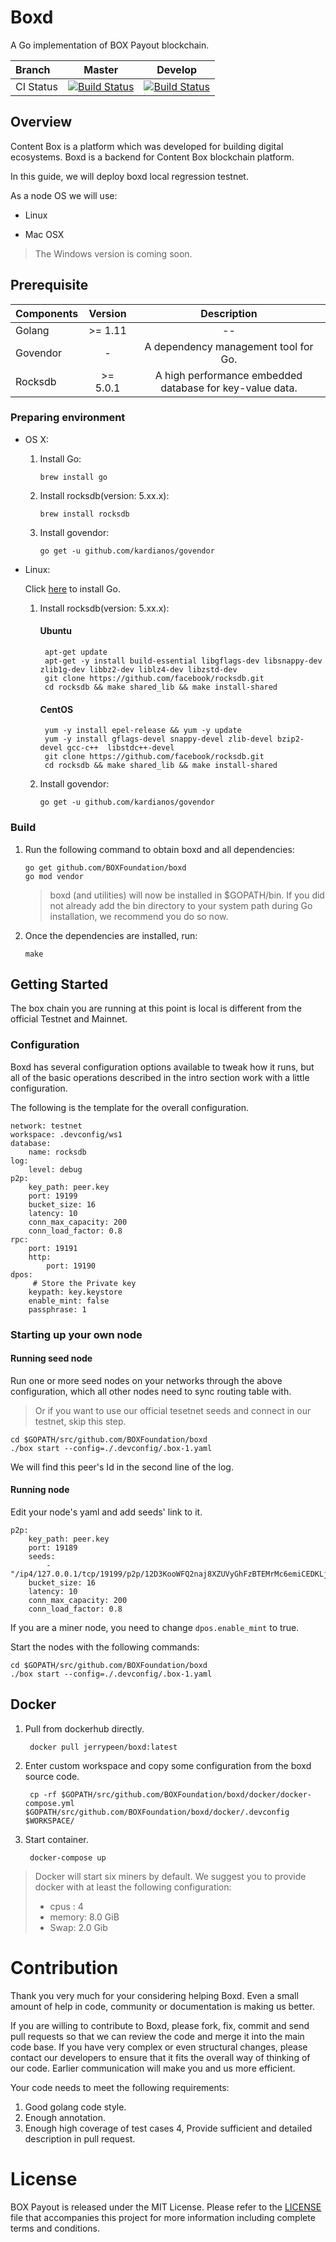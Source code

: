# Boxd

A Go implementation of BOX Payout blockchain.

|Branch|Master	| Develop |
|:---|:---:|:---:|
|CI Status|[![Build Status](https://travis-ci.com/BOXFoundation/boxd.svg?branch=master)](https://travis-ci.com/BOXFoundation/boxd)|[![Build Status](https://travis-ci.com/BOXFoundation/boxd.svg?branch=develop)](https://travis-ci.com/BOXFoundation/boxd)

## Overview

Content Box is a platform which was developed for building digital ecosystems. Boxd is a backend for Content Box blockchain platform.

In this guide, we will deploy boxd local regression testnet.

As a node OS we will use:

* Linux

* Mac OSX

> The Windows version is coming soon.

## Prerequisite

|Components|Version	| Description |
|:---|:---:|:---:|
|Golang| >= 1.11| -- |
|Govendor| -| A dependency management tool for Go. |
|Rocksdb| >= 5.0.1|  A high performance embedded database for key-value data. |

### Preparing environment

* OS X:

	1. Install Go:
	
		```
		brew install go
		```
	
	2. Install rocksdb(version: 5.xx.x):
	
		```
		brew install rocksdb
		```
	
	3. Install govendor:
	
		```
		go get -u github.com/kardianos/govendor
		```

* Linux:

	Click [here](https://golang.org/doc/install) to install Go.
	
	1. Install rocksdb(version: 5.xx.x):
		#### Ubuntu
			apt-get update
			apt-get -y install build-essential libgflags-dev libsnappy-dev zlib1g-dev libbz2-dev liblz4-dev libzstd-dev
			git clone https://github.com/facebook/rocksdb.git
			cd rocksdb && make shared_lib && make install-shared
		#### CentOS
			yum -y install epel-release && yum -y update
			yum -y install gflags-devel snappy-devel zlib-devel bzip2-devel gcc-c++  libstdc++-devel
			git clone https://github.com/facebook/rocksdb.git
			cd rocksdb && make shared_lib && make install-shared
	
	2. Install govendor:
	
		```
		go get -u github.com/kardianos/govendor
		```
	
### Build
1. Run the following command to obtain boxd and all dependencies:

	```
	go get github.com/BOXFoundation/boxd
	go mod vendor
	```
	> boxd (and utilities) will now be installed in $GOPATH/bin. If you did not already add the bin directory to your system path during Go installation, we recommend you do so now.
	
2. Once the dependencies are installed, run:

	```
	make
	```

## Getting Started

The box chain you are running at this point is local is different from the official Testnet and Mainnet.

### Configuration

Boxd has several configuration options available to tweak how it runs, but all of the basic operations described in the intro section work with a little configuration.

The following is the template for the overall configuration.

	
	network: testnet
	workspace: .devconfig/ws1
	database:
	    name: rocksdb
	log:
	    level: debug 
	p2p:
	    key_path: peer.key
	    port: 19199
	    bucket_size: 16
	    latency: 10
	    conn_max_capacity: 200
	    conn_load_factor: 0.8
	rpc:
	    port: 19191
	    http:
	        port: 19190
	dpos:
		 # Store the Private key
	    keypath: key.keystore
	    enable_mint: false
	    passphrase: 1

### Starting up your own node

#### Running seed node
Run one or more seed nodes on your networks through the above configuration, which all other nodes need to sync routing table with. 

>Or if you want to use our official tesetnet seeds and connect in our testnet, skip this step.

	cd $GOPATH/src/github.com/BOXFoundation/boxd
	./box start --config=./.devconfig/.box-1.yaml

We will find this peer's Id in the second line of the log. 

#### Running node
Edit your node's yaml and add seeds' link to it.

	p2p:
	    key_path: peer.key
	    port: 19189
	    seeds:
	        - "/ip4/127.0.0.1/tcp/19199/p2p/12D3KooWFQ2naj8XZUVyGhFzBTEMrMc6emiCEDKLjaJMsK7p8Cza"
	    bucket_size: 16
	    latency: 10
	    conn_max_capacity: 200
	    conn_load_factor: 0.8

If you are a miner node, you need to change `dpos.enable_mint` to true.

Start the nodes with the following commands:

	
	cd $GOPATH/src/github.com/BOXFoundation/boxd
	./box start --config=./.devconfig/.box-1.yaml

## Docker

1. Pull from dockerhub directly.
	
		docker pull jerrypeen/boxd:latest

2. Enter custom workspace and copy some configuration from the boxd source code.
	
		cp -rf $GOPATH/src/github.com/BOXFoundation/boxd/docker/docker-compose.yml $GOPATH/src/github.com/BOXFoundation/boxd/docker/.devconfig $WORKSPACE/
		
3. Start container.
	
		docker-compose up
		
> Docker will start six miners by default. We suggest you to provide docker with at least the following configuration:
> 
> * cpus : 4
> * memory: 8.0 GiB
> * Swap: 2.0 Gib


	

# Contribution

Thank you very much for your considering helping Boxd. Even a small amount of help in code, community or documentation is making us better.

If you are willing to contribute to Boxd, please fork, fix, commit and send pull requests so that we can review the code and merge it into the main code base. If you have very complex or even structural changes, please contact our developers to ensure that it fits the overall way of thinking of our code. Earlier communication will make you and us more efficient.

Your code needs to meet the following requirements:
1. Good golang code style.
2. Enough annotation.
3. Enough high coverage of test cases
4, Provide sufficient and detailed description in pull request.

# License

BOX Payout is released under the MIT License. Please refer to the [LICENSE](https://github.com/BOXFoundation/boxd/blob/master/LICENSE) file that accompanies this project for more information including complete terms and conditions.
